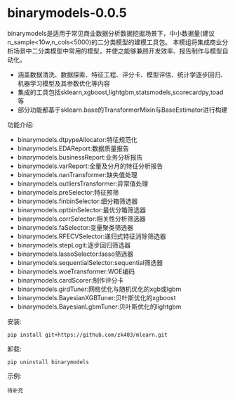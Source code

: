 # binarymodels-0.0.5

binarymodels是适用于常见商业数据分析数据挖掘场景下，中小数据量(建议n_sample<10w,n_cols<5000)的二分类模型的建模工具包。
本模组将集成商业分析场景中二分类模型中常用的模型，并使之能够兼顾开发效率、报告制作与模型自动化。

+ 涵盖数据清洗、数据探索、特征工程、评分卡、模型评估、统计学逐步回归、机器学习模型及其参数优化等内容
+ 集成的工具包括sklearn,xgboost,lightgbm,statsmodels,scorecardpy,toad等
+ 部分功能都基于sklearn.base的TransformerMixin与BaseEstimator进行构建

功能介绍:

- binarymodels.dtpypeAllocator:特征规范化
- binarymodels.EDAReport:数据质量报告
- binarymodels.businessReport:业务分析报告
- binarymodels.varReport:全量及分月的特征分析报告
- binarymodels.nanTransformer:缺失值处理
- binarymodels.outliersTransformer:异常值处理
- binarymodels.preSelector:特征预筛
- binarymodels.finbinSelector:细分箱筛选器
- binarymodels.optbinSelector:最优分箱筛选器
- binarymodels.corrSelector:相关性分析筛选器
- binarymodels.faSelector:变量聚类筛选器
- binarymodels.RFECVSelector:递归式特征消除筛选器
- binarymodels.stepLogit:逐步回归筛选器
- binarymodels.lassoSelector:lasso筛选器
- binarymodels.sequentialSelector:sequential筛选器
- binarymodels.woeTransformer:WOE编码
- binarymodels.cardScorer:制作评分卡
- binarymodels.girdTuner:网格优化与随机优化的xgb或lgbm
- binarymodels.BayesianXGBTuner:贝叶斯优化的xgboost
- binarymodels.BayesianLgbmTuner:贝叶斯优化的lightgbm

安装: 

```
pip install git+https://github.com/zk403/mlearn.git
```

卸载: 

```
pip uninstall binarymodels
```

示例:

```
待补充
```





